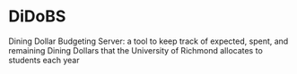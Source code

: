 # DiDoBS
Dining Dollar Budgeting Server: a tool to keep track of expected, spent, and remaining Dining Dollars that the University of Richmond allocates to students each year
